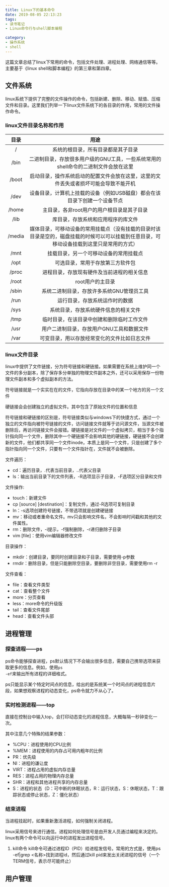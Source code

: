 ```yaml
---
title: Linux下的基本命令
date: 2019-08-05 22:13:23
tags:
- 读书笔记
- Linux命令行与shell脚本编程

category:
- 操作系统
- shell
---
```


这篇文章总结了linux下常用的命令，包括文件处理、进程处理、网络通信等等。主要基于《linux shell和脚本编程》的第三章和第四章。

## 文件系统
linux系统下提供了完整的文件操作的命令，包括新建、删除、移动、赋值、压缩文件和目录。这里我们列举一下linux文件系统下的各目录的作用，常用的文件操作命令。

### linux文件目录名称和作用
|目录|用途|
|:----:|:----:|
/|系统的根目录，所有目录都是其子目录
/bin|二进制目录，存放很多用户级的GNU工具，一些系统常用的shell命令的二进制文件会放在这里
/boot|启动目录，操作系统启动的配置文件会放在这里，这里的文件丢失或者损坏可能会导致不能开机
/dev|设备目录，计算机上挂载的设备（例如USB磁盘）都会在该目录下创建一个设备节点
/home|主目录，各非root用户的用户根目录是其子目录
/lib|库目录，存放系统和应用程序的库文件
/media|媒体目录，可移动设备的常用挂载点（没有挂载的目录时该目录是空的，磁盘挂载的时候可以可以挂载到任意目录，可移动设备挂载到这里只是常用的方式）
/mnt|挂载目录，另一个可移动设备的常用挂载点
/opt|可选目录，常用于存放第三方软件包
/proc|进程目录，存放现有硬件及当前进程的相关信息
/root|root用户的主目录
/sbin|系统二进制目录，存放许多系统GNU管理员工具
/run|运行目录，存放系统运作时的数据
/sys|系统目录，存放系统硬件信息的相关文件
/tmp|临时目录，在该目录中创建和删除临时工作文件
/usr|用户二进制目录，存放用户GNU工具和数据文件
/var|可变目录，用以存放经常变化的文件比如日志文件

### linux文件目录
linux中提供了文件链接，分为符号链接和硬链接。如果需要在系统上维护同一个文件的多分副本，除了保存多分单独的物理文件副本之外，还可以采用保存一份物理文件副本和多个虚拟副本的方法。

符号链接就是一个实实在在的文件，它指向存放在目录中的某一个地方的另一个文件

硬链接会会创建独立的虚拟文件。其中包含了原始文件的位置和信息

符号链接和硬链接的区别是，符号链接类似与windows下的快捷方式，通过一个独立的文件指向被符号链接的文件，访问链接文件就等于访问源文件，当源文件被删除后，再访问链接文件会报错。硬链接是对文件的一个虚拟拷贝，相当于多个指针指向同一个文件，删除其中一个硬链接不会影响其他的硬链接，硬链接不会创建新的文件，他们都共享同一个文件inode，本质上是同一个文件，只是创建了多个指针指向同一个文件，只要有一个文件指针在，文件就不会被删除。

文件遍历：
* cd：遍历目录，.代表当前目录，..代表父目录
* ls：输出当前目录下的文件列表，-R选项显示子目录，-F选项区分目录和文件

文件操作:
* touch：新建文件
* cp [source] [destination]：复制文件，通过-R选项可复制目录
* ln：-s选项创建符号链接，不带选项就是创建硬链接
* mv：移动或者重命名文件。mv只会影响文件名，不会影响时间戳和其他的文件属性。
* rm：删除文件，-i提示，-f强制删除，-r递归删除子目录
* vim [file]：使用vim编辑器修改文件

目录操作：
* mkdir：创建目录，要同时创建目录和子目录，需要使用-p参数
* rmdir：删除目录，但是只能删除空目录，要删除非空目录，需要使用rm -r

文件查看：
* file：查看文件类型
* cat：查看整个文件
* more：分页查看
* less：more命令的升级版
* tail：查看文件尾部
* head：查看文件头部

## 进程管理
### 探查进程——ps
ps命令能够探查进程，ps默认情况下不会输出很多信息，需要自己携带选项来获取更多的信息。例如，使用<code>ps -ef</code>来输出所有进程的详细格式。

ps只能显示某个特定时间点的信息，给出的是系统某一个时间点的进程信息片段，如果想观察进程的动态变化，ps命令就力不从心了。

### 实时检测进程——top
直接在控制台中输入top，会打印动态变化的进程信息，大概每隔一秒钟变化一次。

其中注意几个特殊的结果参数：
* %CPU：进程使用的CPU比例
* %MEM：进程使用的内存占可用内粗年的比例
* PR：优先级
* NI：进程的谦让度
* VIRT：进程占用的虚拟内存总量
* RES：进程占用的物理内存总量
* SHR：进程和其他进程共享的内存总量
* S：进程的状态（D：可中断的休眠状态，R：运行状态，S：休眠状态，T：跟踪状态或停止状态，Z：僵化状态）

### 结束进程
当进程挂起时，如果重新激活进程，如何强制关闭进程。

linux采用信号来进行通信。进程如何处理信号是由开发人员通过编程来决定的。linux有两个命令可以向运行中的进程发出进程信号。
1. kill命令
   kill命令可通过进程ID（PID）给进程发信号。常用的方式是，使用ps -ef|grep <名称>找到进程id，然后通过kill pid来发出关闭进程的信号（一个TERM信号，表示尽可能终止）


## 用户管理
